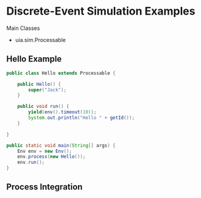Discrete-Event Simulation Examples
===

Main Classes
* uia.sim.Processable

## Hello Example

```java
public class Hello extends Processable {

    public Hello() {
        super("Jack");
    }

    public void run() {
        yield(env().timeout(10));
        System.out.println("Hello " + getId());
    }

}

public static void main(String[] args) {
    Env env = new Env();
    env.process(new Hello());
    env.run();
}

```

## Process Integration